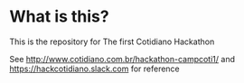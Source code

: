 What is this?
=============

This is the repository for The first Cotidiano Hackathon

See http://www.cotidiano.com.br/hackathon-campcoti1/ and  https://hackcotidiano.slack.com for reference

